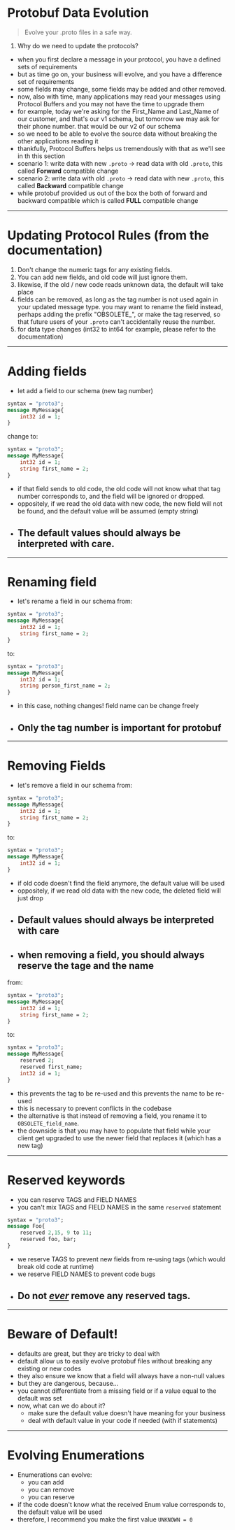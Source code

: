 # Protobuf Data Evolution
>Evolve your .proto files in a safe way.

1. Why do we need to update the protocols?
- when you first declare a message in your protocol, you have a defined sets of requirements
- but as time go on, your business will evolve, and you have a difference set of requirements
- some fields may change, some fields may be added and other removed.
- now, also with time, many applications may read your messages using Protocol Buffers and you may not have the time to upgrade them
- for example, today we're asking for the First_Name and Last_Name of our customer, and that's our v1 schema, but tomorrow we may ask for their phone number. that would be our v2 of our schema
- so we need to be able to evolve the source data without breaking the other applications reading it
- thankfully, Protocol Buffers helps us tremendously with that as we'll see in th this section
- scenario 1: write data with new `.proto` -> read data with old `.proto`, this called **Forward** compatible change
- scenario 2: write data with old `.proto` -> read data with new `.proto`, this called **Backward** compatible change
- while protobuf provided us out of the box the both of forward and backward compatible which is called **FULL** compatible change

---

# Updating Protocol Rules (from the documentation)
1. Don't change the numeric tags for any existing fields.
2. You can add new fields, and old code will just ignore them.
3. likewise, if the old / new code reads unknown data, the default will take place
4. fields can be removed, as long as the tag number is not used again in your updated message type. you may want to rename the field instead, perhaps adding the prefix "OBSOLETE_", or make the tag reserved, so that future users of your `.proto` can't accidentally reuse the number.
5. for data type changes (int32 to int64 for example, please refer to the documentation)

---

# Adding fields
- let add a field to our schema (new tag number)
```protobuf
syntax = "proto3";
message MyMessage{
    int32 id = 1;
}
```
change to:
```protobuf
syntax = "proto3";
message MyMessage{
    int32 id = 1;
    string first_name = 2;
}
```
- if that field sends to old code, the old code will not know what that tag number corresponds to, and the field will be ignored or dropped.
- oppositely, if we read the old data with new code, the new field will not be found, and the default value will be assumed (empty string)
- ## The default values should always be interpreted with care.

---

# Renaming field
- let's rename a field in our schema
from:
```protobuf
syntax = "proto3";
message MyMessage{
    int32 id = 1;
    string first_name = 2;
}
```
to:
```protobuf
syntax = "proto3";
message MyMessage{
    int32 id = 1;
    string person_first_name = 2;
}
```
- in this case, nothing changes! field name can be change freely
- ## Only the tag number is important for protobuf

---

# Removing Fields
- let's remove a field in our schema
from:
```protobuf
syntax = "proto3";
message MyMessage{
    int32 id = 1;
    string first_name = 2;
}
```
to:
```protobuf
syntax = "proto3";
message MyMessage{
    int32 id = 1;
}
```
- if old code doesn't find the field anymore, the default value will be used
- oppositely, if we read old data with the new code, the deleted field will just drop
- ## Default values should always be interpreted with care
- ## when removing a field, you should always reserve the tage and the name
from:
```protobuf
syntax = "proto3";
message MyMessage{
    int32 id = 1;
    string first_name = 2;
}
```
to:
```protobuf
syntax = "proto3";
message MyMessage{
    reserved 2;
    reserved first_name;
    int32 id = 1;
}
```
- this prevents the tag to be re-used and this prevents the name to be re-used
- this is necessary to prevent conflicts in the codebase
- the alternative is that instead of removing a field, you rename it to `OBSOLETE_field_name`.
- the downside is that you may have to populate that field while your client get upgraded to use the newer field that replaces it (which has a new tag)

---

# Reserved keywords
- you can reserve TAGS and FIELD NAMES
- you can't mix TAGS and FIELD NAMES in the same `reserved` statement
```protobuf
syntax = "proto3";
message Foo{
    reserved 2,15, 9 to 11;
    reserved foo, bar;
}
```
- we reserve TAGS to prevent new fields from re-using tags (which would break old code at runtime)
- we reserve FIELD NAMES to prevent code bugs
- ## Do not <u>_ever_</u> remove any reserved tags.

---

# Beware of Default!
- defaults are great, but they are tricky to deal with
- default allow us to easily evolve protobuf files without breaking any existing or new codes
- they also ensure we know that a field will always have a non-null values
- but they are dangerous, because...
- you cannot differentiate from a missing field or if a value equal to the default was set
- now, what can we do about it?
  - make sure the default value doesn't have meaning for your business
  - deal with default value in your code if needed (with if statements)

---

# Evolving Enumerations
- Enumerations can evolve:
  - you can add
  - you can remove
  - you can reserve
- if the code doesn't know what the received Enum value corresponds to, the default value will be used
- therefore, I recommend you make the first value `UNKNOWN = 0`